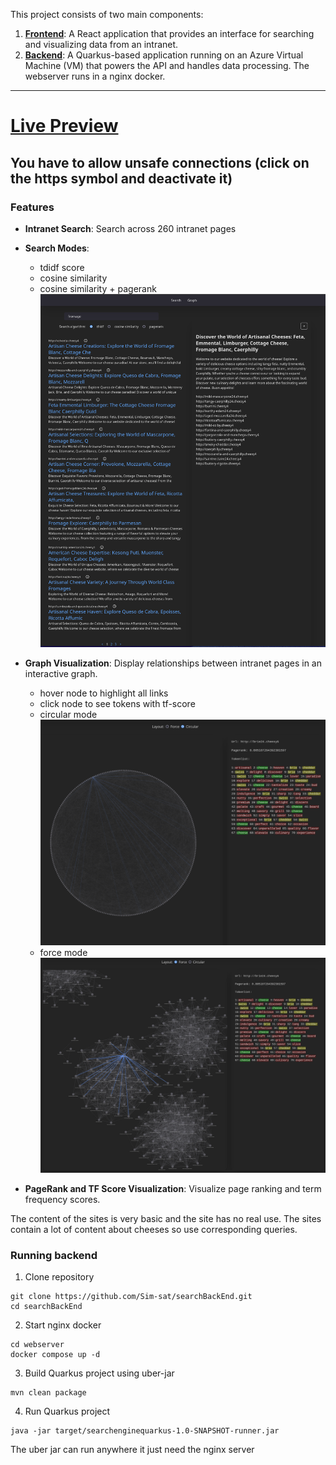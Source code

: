 This project consists of two main components:

1. **[Frontend](https://github.com/Sim-sat/searchFrontEnd)**: A React application that provides an interface for searching and visualizing data from an intranet.
2. **[Backend](https://github.com/Sim-sat/searchBackEnd.git)**: A Quarkus-based application running on an Azure Virtual Machine (VM) that powers the API and handles data processing. The webserver runs in a nginx docker. 

---
# [Live Preview](https://searchenginecheese.netlify.app/ "Live Preview")

## You have to allow unsafe connections (click on the https symbol and deactivate it)

### Features
- **Intranet Search**: Search across 260 intranet pages
- **Search Modes**:
  - tdidf score
  - cosine similarity
  - cosine similarity + pagerank
![search](pictures/search.png)
- **Graph Visualization**: Display relationships between intranet pages in an interactive graph.
    - hover node to highlight all links
    - click node to see tokens with tf-score
    - circular mode
  ![circular](pictures/circular.png)
    - force mode
  ![force](pictures/force.png)

- **PageRank and TF Score Visualization**: Visualize page ranking and term frequency scores.

The content of the sites is very basic and the site has no real use. The sites contain a lot of content about cheeses so use corresponding queries. 



### Running backend

1. Clone repository
```shell script
git clone https://github.com/Sim-sat/searchBackEnd.git
cd searchBackEnd
```
2. Start nginx docker
```shell script
cd webserver
docker compose up -d
```
3. Build Quarkus project using uber-jar
```shell script
mvn clean package
```
4. Run Quarkus project
```shell script
java -jar target/searchenginequarkus-1.0-SNAPSHOT-runner.jar
```
The uber jar can run anywhere it just need the nginx server
